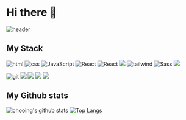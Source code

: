 # Hi there 👋
![header](https://capsule-render.vercel.app/api?type=waving&color=auto&height=300&section=header&text=CHOO%20JIHYE&fontSize=90&animation=fadeIn&fontAlignY=38&desc=Hello%20Welcome%20my%20GitHub!&descAlignY=51&descAlign=62)

## My Stack
<p>
  <img alt="html" src="https://img.shields.io/badge/-HTML-E34F26?style=flat-square&logo=html5&logoColor=white" />
  <img alt="css" src="https://img.shields.io/badge/-CSS-2088FF?style=flat-square&logo=css3&logoColor=white" />
  <img alt="JavaScript" src="https://img.shields.io/badge/-JavaScript-F7B93E?style=flat-square&logo=javascript&logoColor=white" />
  <img alt="React" src="https://img.shields.io/badge/-React-45b8d8?style=flat-square&logo=react&logoColor=white" />
  <img alt="React" src="https://img.shields.io/badge/-jQuery-0769AD?style=flat-square&logo=jQuery&logoColor=white" />
  <img src="https://img.shields.io/badge/styledcomponents-DB7093?style=flat-square&logo=styled-components&logoColor=white"/>
  <img alt="tailwind" src="https://img.shields.io/badge/-tailwind_css-45b898?style=flat-square&logo=tailwind&logoColor=white" />
  <img alt="Sass" src="https://img.shields.io/badge/-Sass-CC6699?style=flat-square&logo=sass&logoColor=white" />
  <img src="https://img.shields.io/badge/firebase-FFCA28?style=flat-square&logo=firebase&logoColor=white"/>
  
  <!--   <img alt="TypeScript" src="https://img.shields.io/badge/-TypeScript-007ACC?style=flat-square&logo=typescript&logoColor=white" /> -->
</p>

<p>
  <img alt="git" src="https://img.shields.io/badge/-Git-F05032?style=flat-square&logo=git&logoColor=white" />
   <img src="https://img.shields.io/badge/GitHub-181717?style=flat-square&logo=GitHub&logoColor=white"/>
  <img src="https://img.shields.io/badge/Notion-000000?style=flat-square&logo=Notion&logoColor=white"/>
  <img src="https://img.shields.io/badge/Figma-F24E1E?style=flat-square&logo=Figma&logoColor=white"/>
  <img src="https://img.shields.io/badge/Gather-caa6fe?style=flat-square&logo=Undertale&logoColor=white"/>
</p>

## My Github stats 
![chooing's github stats](https://github-readme-stats.vercel.app/api?username=chooing&show_icons=true&theme=solarized-light&hide=stars,issues)
[![Top Langs](https://github-readme-stats.vercel.app/api/top-langs/?username=chooing&layout=compact)](https://github.com/anuraghazra/github-readme-stats)

<!--
**chooing/chooing** is a ✨ _special_ ✨ repository because its `README.md` (this file) appears on your GitHub profile.
Here are some ideas to get you started:

- 🔭 I’m currently working on ...
- 🌱 I’m currently learning ...
- 👯 I’m looking to collaborate on ...
- 🤔 I’m looking for help with ...
- 💬 Ask me about ...
- 📫 How to reach me: ...
- 😄 Pronouns: ...
- ⚡ Fun fact: ...
-->
